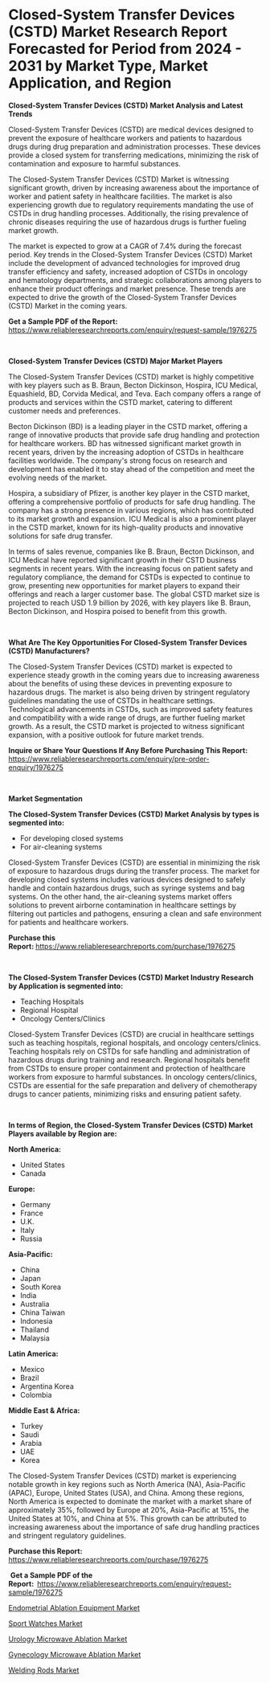 <p><h1>Closed-System Transfer Devices (CSTD) Market Research Report Forecasted for Period from 2024 -  2031 by Market Type, Market Application, and Region</h1></p><p><strong>Closed-System Transfer Devices (CSTD) Market Analysis and Latest Trends</strong></p>
<p><p>Closed-System Transfer Devices (CSTD) are medical devices designed to prevent the exposure of healthcare workers and patients to hazardous drugs during drug preparation and administration processes. These devices provide a closed system for transferring medications, minimizing the risk of contamination and exposure to harmful substances.</p><p>The Closed-System Transfer Devices (CSTD) Market is witnessing significant growth, driven by increasing awareness about the importance of worker and patient safety in healthcare facilities. The market is also experiencing growth due to regulatory requirements mandating the use of CSTDs in drug handling processes. Additionally, the rising prevalence of chronic diseases requiring the use of hazardous drugs is further fueling market growth.</p><p>The market is expected to grow at a CAGR of 7.4% during the forecast period. Key trends in the Closed-System Transfer Devices (CSTD) Market include the development of advanced technologies for improved drug transfer efficiency and safety, increased adoption of CSTDs in oncology and hematology departments, and strategic collaborations among players to enhance their product offerings and market presence. These trends are expected to drive the growth of the Closed-System Transfer Devices (CSTD) Market in the coming years.</p></p>
<p><strong>Get a Sample PDF of the Report:&nbsp;</strong> <a href="https://www.reliableresearchreports.com/enquiry/request-sample/1976275">https://www.reliableresearchreports.com/enquiry/request-sample/1976275</a></p>
<p>&nbsp;</p>
<p><strong>Closed-System Transfer Devices (CSTD) Major Market Players</strong></p>
<p><p>The Closed-System Transfer Devices (CSTD) market is highly competitive with key players such as B. Braun, Becton Dickinson, Hospira, ICU Medical, Equashield, BD, Corvida Medical, and Teva. Each company offers a range of products and services within the CSTD market, catering to different customer needs and preferences.</p><p>Becton Dickinson (BD) is a leading player in the CSTD market, offering a range of innovative products that provide safe drug handling and protection for healthcare workers. BD has witnessed significant market growth in recent years, driven by the increasing adoption of CSTDs in healthcare facilities worldwide. The company's strong focus on research and development has enabled it to stay ahead of the competition and meet the evolving needs of the market.</p><p>Hospira, a subsidiary of Pfizer, is another key player in the CSTD market, offering a comprehensive portfolio of products for safe drug handling. The company has a strong presence in various regions, which has contributed to its market growth and expansion. ICU Medical is also a prominent player in the CSTD market, known for its high-quality products and innovative solutions for safe drug transfer.</p><p>In terms of sales revenue, companies like B. Braun, Becton Dickinson, and ICU Medical have reported significant growth in their CSTD business segments in recent years. With the increasing focus on patient safety and regulatory compliance, the demand for CSTDs is expected to continue to grow, presenting new opportunities for market players to expand their offerings and reach a larger customer base. The global CSTD market size is projected to reach USD 1.9 billion by 2026, with key players like B. Braun, Becton Dickinson, and Hospira poised to benefit from this growth.</p></p>
<p>&nbsp;</p>
<p><strong>What Are The Key Opportunities For Closed-System Transfer Devices (CSTD) Manufacturers?</strong></p>
<p><p>The Closed-System Transfer Devices (CSTD) market is expected to experience steady growth in the coming years due to increasing awareness about the benefits of using these devices in preventing exposure to hazardous drugs. The market is also being driven by stringent regulatory guidelines mandating the use of CSTDs in healthcare settings. Technological advancements in CSTDs, such as improved safety features and compatibility with a wide range of drugs, are further fueling market growth. As a result, the CSTD market is projected to witness significant expansion, with a positive outlook for future market trends.</p></p>
<p><strong>Inquire or Share Your Questions If Any Before Purchasing This Report:</strong> <a href="https://www.reliableresearchreports.com/enquiry/pre-order-enquiry/1976275">https://www.reliableresearchreports.com/enquiry/pre-order-enquiry/1976275</a></p>
<p>&nbsp;</p>
<p><strong>Market Segmentation</strong></p>
<p><strong>The Closed-System Transfer Devices (CSTD) Market Analysis by types is segmented into:</strong></p>
<p><ul><li>For developing closed systems</li><li>For air-cleaning systems</li></ul></p>
<p><p>Closed-System Transfer Devices (CSTD) are essential in minimizing the risk of exposure to hazardous drugs during the transfer process. The market for developing closed systems includes various devices designed to safely handle and contain hazardous drugs, such as syringe systems and bag systems. On the other hand, the air-cleaning systems market offers solutions to prevent airborne contamination in healthcare settings by filtering out particles and pathogens, ensuring a clean and safe environment for patients and healthcare workers.</p></p>
<p><strong>Purchase this Report:&nbsp;</strong><a href="https://www.reliableresearchreports.com/purchase/1976275">https://www.reliableresearchreports.com/purchase/1976275</a></p>
<p>&nbsp;</p>
<p><strong>The Closed-System Transfer Devices (CSTD) Market Industry Research by Application is segmented into:</strong></p>
<p><ul><li>Teaching Hospitals</li><li>Regional Hospital</li><li>Oncology Centers/Clinics</li></ul></p>
<p><p>Closed-System Transfer Devices (CSTD) are crucial in healthcare settings such as teaching hospitals, regional hospitals, and oncology centers/clinics. Teaching hospitals rely on CSTDs for safe handling and administration of hazardous drugs during training and research. Regional hospitals benefit from CSTDs to ensure proper containment and protection of healthcare workers from exposure to harmful substances. In oncology centers/clinics, CSTDs are essential for the safe preparation and delivery of chemotherapy drugs to cancer patients, minimizing risks and ensuring patient safety.</p></p>
<p>&nbsp;</p>
<p><strong>In terms of Region, the Closed-System Transfer Devices (CSTD) Market Players available by Region are:</strong></p>
<p>
    <p> <strong> North America: </strong>
        <ul>
            <li>United States</li>
            <li>Canada</li>
        </ul>
        </p> 
    <p> <strong> Europe: </strong>
        <ul>
            <li>Germany</li>
            <li>France</li>
            <li>U.K.</li>
            <li>Italy</li>
            <li>Russia</li>
        </ul>
        </p> 
    <p> <strong> Asia-Pacific: </strong>
        <ul>
            <li>China</li>
            <li>Japan</li>
            <li>South Korea</li>
            <li>India</li>
            <li>Australia</li>
            <li>China Taiwan</li>
            <li>Indonesia</li>
            <li>Thailand</li>
            <li>Malaysia</li>
        </ul>
        </p> 
    <p> <strong> Latin America: </strong>
        <ul>
            <li>Mexico</li>
            <li>Brazil</li>
            <li>Argentina Korea</li>
            <li>Colombia</li>
        </ul>
        </p> 
    <p> <strong> Middle East & Africa: </strong>
        <ul>
            <li>Turkey</li>
            <li>Saudi</li>
            <li>Arabia</li>
            <li>UAE</li>
            <li>Korea</li>
        </ul>
    </p>
    </p>
<p><p>The Closed-System Transfer Devices (CSTD) market is experiencing notable growth in key regions such as North America (NA), Asia-Pacific (APAC), Europe, United States (USA), and China. Among these regions, North America is expected to dominate the market with a market share of approximately 35%, followed by Europe at 20%, Asia-Pacific at 15%, the United States at 10%, and China at 5%. This growth can be attributed to increasing awareness about the importance of safe drug handling practices and stringent regulatory guidelines.</p></p>
<p><strong>Purchase this Report: </strong><a href="https://www.reliableresearchreports.com/purchase/1976275">https://www.reliableresearchreports.com/purchase/1976275</a></p>
<p>&nbsp;<strong>Get a Sample PDF of the Report:&nbsp;&nbsp;</strong><a href="https://www.reliableresearchreports.com/enquiry/request-sample/1976275">https://www.reliableresearchreports.com/enquiry/request-sample/1976275</a></p>
<p><strong></strong></p>
<p><p><a href="https://invited-way-688.notion.site/Endometrial-Ablation-Equipment-Market-Insights-Market-Players-and-Forecast-Till-2031-ecebc3ba0f6b4c0c8cd8575a428768a7">Endometrial Ablation Equipment Market</a></p><p><a href="https://view.publitas.com/reportprime-1/sport-watches-market-size-market-trends-and-growth-outlook-forecasted-for-period-from-2024-to-2031/">Sport Watches Market</a></p><p><a href="https://mire-aunt-385.notion.site/Urology-Microwave-Ablation-Market-Furnish-Information-about-Market-Size-Market-Share-Market-Dynami-b1c64bed02ef419b8b5646fe2bc4fada">Urology Microwave Ablation Market</a></p><p><a href="https://butternut-bug-553.notion.site/Gynecology-Microwave-Ablation-Market-Offers-Provide-Insightful-Data-for-the-Time-Period-from-2024-to-214dec3b29c24206bb798d25f774de20">Gynecology Microwave Ablation Market</a></p><p><a href="https://view.publitas.com/reportprime-1/welding-rods-market-insights-market-players-and-forecast-till-2031/">Welding Rods Market</a></p></p>